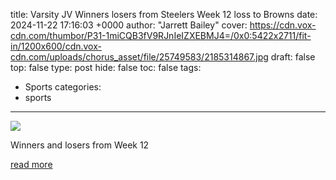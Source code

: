title: Varsity JV Winners losers from Steelers Week 12 loss to Browns
date: 2024-11-22 17:16:03 +0000
author: "Jarrett Bailey"
cover: https://cdn.vox-cdn.com/thumbor/P31-1miCQB3fV9RJnIeIZXEBMJ4=/0x0:5422x2711/fit-in/1200x600/cdn.vox-cdn.com/uploads/chorus_asset/file/25749583/2185314867.jpg
draft: false
top: false
type: post
hide: false
toc: false
tags:
  - Sports
categories:
  - sports
---

![](https://cdn.vox-cdn.com/thumbor/P31-1miCQB3fV9RJnIeIZXEBMJ4=/0x0:5422x2711/fit-in/1200x600/cdn.vox-cdn.com/uploads/chorus_asset/file/25749583/2185314867.jpg)

Winners and losers from Week 12

[read more](https://www.behindthesteelcurtain.com/2024/11/22/24303273/varsity-jv-winners-losers-from-steelers-week-12-loss-to-browns-russell-wilson-tj-watt-myles-garrett)
